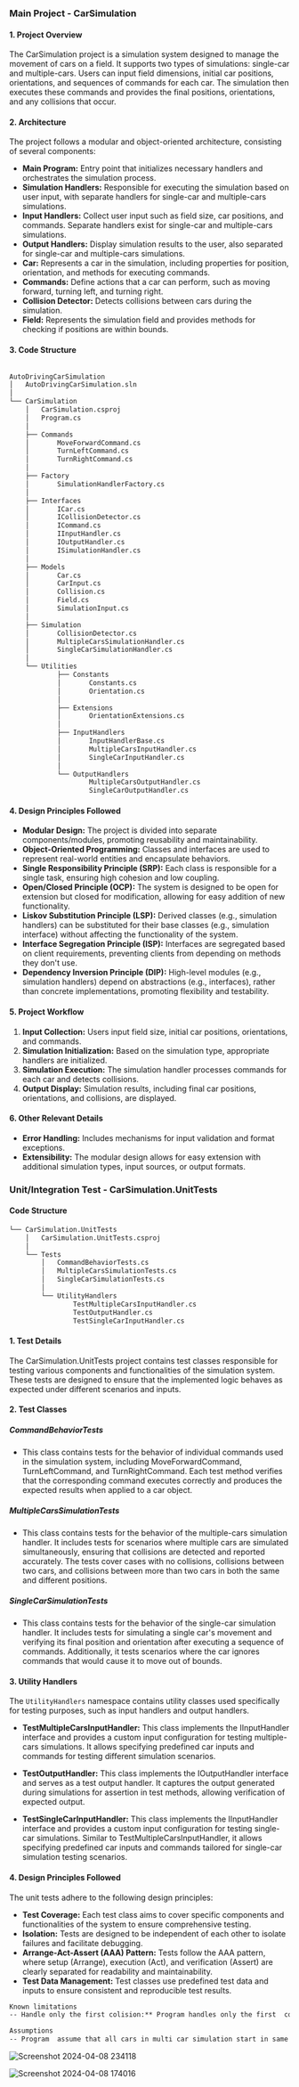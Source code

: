 ### Main Project - CarSimulation

#### 1. Project Overview
The CarSimulation project is a simulation system designed to manage the movement of cars on a field. It supports two types of simulations: single-car and multiple-cars. Users can input field dimensions, initial car positions, orientations, and sequences of commands for each car. The simulation then executes these commands and provides the final positions, orientations, and any collisions that occur.

#### 2. Architecture
The project follows a modular and object-oriented architecture, consisting of several components:

- **Main Program:** Entry point that initializes necessary handlers and orchestrates the simulation process.
- **Simulation Handlers:** Responsible for executing the simulation based on user input, with separate handlers for single-car and multiple-cars simulations.
- **Input Handlers:** Collect user input such as field size, car positions, and commands. Separate handlers exist for single-car and multiple-cars simulations.
- **Output Handlers:** Display simulation results to the user, also separated for single-car and multiple-cars simulations.
- **Car:** Represents a car in the simulation, including properties for position, orientation, and methods for executing commands.
- **Commands:** Define actions that a car can perform, such as moving forward, turning left, and turning right.
- **Collision Detector:** Detects collisions between cars during the simulation.
- **Field:** Represents the simulation field and provides methods for checking if positions are within bounds.

#### 3. Code Structure
```markdown

AutoDrivingCarSimulation
│   AutoDrivingCarSimulation.sln
│   
└── CarSimulation
    │   CarSimulation.csproj
    │   Program.cs
    │   
    ├── Commands
    │       MoveForwardCommand.cs
    │       TurnLeftCommand.cs
    │       TurnRightCommand.cs
    │       
    ├── Factory
    │       SimulationHandlerFactory.cs
    │       
    ├── Interfaces
    │       ICar.cs
    │       ICollisionDetector.cs
    │       ICommand.cs
    │       IInputHandler.cs
    │       IOutputHandler.cs
    │       ISimulationHandler.cs
    │       
    ├── Models
    │       Car.cs
    │       CarInput.cs
    │       Collision.cs
    │       Field.cs
    │       SimulationInput.cs
    │       
    ├── Simulation
    │       CollisionDetector.cs
    │       MultipleCarsSimulationHandler.cs
    │       SingleCarSimulationHandler.cs
    │       
    └── Utilities
            ├── Constants
            │       Constants.cs
            │       Orientation.cs
            │       
            ├── Extensions
            │       OrientationExtensions.cs
            │       
            ├── InputHandlers
            │       InputHandlerBase.cs
            │       MultipleCarsInputHandler.cs
            │       SingleCarInputHandler.cs
            │       
            └── OutputHandlers
                    MultipleCarsOutputHandler.cs
                    SingleCarOutputHandler.cs

```

#### 4. Design Principles Followed
- **Modular Design:** The project is divided into separate components/modules, promoting reusability and maintainability.
- **Object-Oriented Programming:** Classes and interfaces are used to represent real-world entities and encapsulate behaviors.
- **Single Responsibility Principle (SRP):** Each class is responsible for a single task, ensuring high cohesion and low coupling.
- **Open/Closed Principle (OCP):** The system is designed to be open for extension but closed for modification, allowing for easy addition of new functionality.
- **Liskov Substitution Principle (LSP):** Derived classes (e.g., simulation handlers) can be substituted for their base classes (e.g., simulation interface) without affecting the functionality of the system.
- **Interface Segregation Principle (ISP):** Interfaces are segregated based on client requirements, preventing clients from depending on methods they don't use.
- **Dependency Inversion Principle (DIP):** High-level modules (e.g., simulation handlers) depend on abstractions (e.g., interfaces), rather than concrete implementations, promoting flexibility and testability.

#### 5. Project Workflow
1. **Input Collection:** Users input field size, initial car positions, orientations, and commands.
2. **Simulation Initialization:** Based on the simulation type, appropriate handlers are initialized.
3. **Simulation Execution:** The simulation handler processes commands for each car and detects collisions.
4. **Output Display:** Simulation results, including final car positions, orientations, and collisions, are displayed.

#### 6. Other Relevant Details
- **Error Handling:** Includes mechanisms for input validation and format exceptions.
- **Extensibility:** The modular design allows for easy extension with additional simulation types, input sources, or output formats.

### Unit/Integration Test - CarSimulation.UnitTests

#### Code Structure

```markdown
└── CarSimulation.UnitTests
    │   CarSimulation.UnitTests.csproj
    │   
    └── Tests
        │   CommandBehaviorTests.cs
        │   MultipleCarsSimulationTests.cs
        │   SingleCarSimulationTests.cs
        │       
        └── UtilityHandlers
                TestMultipleCarsInputHandler.cs
                TestOutputHandler.cs
                TestSingleCarInputHandler.cs

```

#### 1. Test Details
The CarSimulation.UnitTests project contains test classes responsible for testing various components and functionalities of the simulation system. These tests are designed to ensure that the implemented logic behaves as expected under different scenarios and inputs.

#### 2. Test Classes

##### CommandBehaviorTests
- This class contains tests for the behavior of individual commands used in the simulation system, including MoveForwardCommand, TurnLeftCommand, and TurnRightCommand. Each test method verifies that the corresponding command executes correctly and produces the expected results when applied to a car object.

##### MultipleCarsSimulationTests
- This class contains tests for the behavior of the multiple-cars simulation handler. It includes tests for scenarios where multiple cars are simulated simultaneously, ensuring that collisions are detected and reported accurately. The tests cover cases with no collisions, collisions between two cars, and collisions between more than two cars in both the same and different positions.

##### SingleCarSimulationTests
- This class contains tests for the behavior of the single-car simulation handler. It includes tests for simulating a single car's movement and verifying its final position and orientation after executing a sequence of commands. Additionally, it tests scenarios where the car ignores commands that would cause it to move out of bounds.

#### 3. Utility Handlers
The `UtilityHandlers` namespace contains utility classes used specifically for testing purposes, such as input handlers and output handlers.

- **TestMultipleCarsInputHandler:** This class implements the IInputHandler interface and provides a custom input configuration for testing multiple-cars simulations. It allows specifying predefined car inputs and commands for testing different simulation scenarios.

- **TestOutputHandler:** This class implements the IOutputHandler interface and serves as a test output handler. It captures the output generated during simulations for assertion in test methods, allowing verification of expected output.

- **TestSingleCarInputHandler:** This class implements the IInputHandler interface and provides a custom input configuration for testing single-car simulations. Similar to TestMultipleCarsInputHandler, it allows specifying predefined car inputs and commands tailored for single-car simulation testing scenarios.

#### 4. Design Principles Followed
The unit tests adhere to the following design principles:
- **Test Coverage:** Each test class aims to cover specific components and functionalities of the system to ensure comprehensive testing.
- **Isolation:** Tests are designed to be independent of each other to isolate failures and facilitate debugging.
- **Arrange-Act-Assert (AAA) Pattern:** Tests follow the AAA pattern, where setup (Arrange), execution (Act), and verification (Assert) are clearly separated for readability and maintainability.
- **Test Data Management:** Test classes use predefined test data and inputs to ensure consistent and reproducible test results.

```markdown
Known limitations
-- Handle only the first colision:** Program handles only the first  collision if there are more than 2 cars and there are more than 1 collision happens in single run.

Assumptions
-- Program  assume that all cars in multi car simulation start in same time and process the same command step number at any given time.
```

![Screenshot 2024-04-08 234118](https://github.com/amasen02/AutoDrivingCarSimulation/assets/97525823/5c635663-2c70-457e-914d-6424feb10058)

![Screenshot 2024-04-08 174016](https://github.com/amasen02/AutoDrivingCarSimulation/assets/97525823/e5471bcd-51bf-40a2-bbb7-0007a0b016cd)



